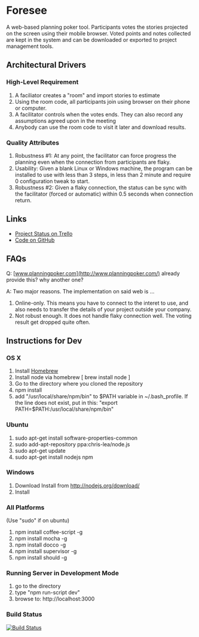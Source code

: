 Foresee
=======
A web-based planning poker tool. Participants votes the stories projected on the screen using their mobile browser.
Voted points and notes collected are kept in the system and can be downloaded or exported to project management 
tools.

Architectural Drivers
------
### High-Level Requirement
1. A faciliator creates a "room" and import stories to estimate
2. Using the room code, all participants join using browser on their phone or computer.
3. A facilitator controls when the votes ends. They can also record any assumptions agreed upon in the meeting
4. Anybody can use the room code to visit it later and download results.

### Quality Attributes
1. Robustness #1: At any point, the facilitator can force progress the planning even when the connection from participants
are flaky.
2. Usability: Given a blank Linux or Windows machine, the program can be installed to use with less than 3 steps,
in less than 2 minute and require 0 configuration tweak to start.
3. Robustness #2: Given a flaky connection, the status can be sync with the facilitator (forced or automatic) within 0.5
seconds when connection return.

Links
-----
* [Project Status on Trello](https://trello.com/b/BMW2lM2n)
* [Code on GitHub](https://github.com/huskycode/foresee)

FAQs
----
Q: [www.planningpoker.com](http://www.planningpoker.com/) already provide this? why another one?

A: Two major reasons. The implementation on said web is ...

1. Online-only. This means you have to connect to the interet to use, and also needs
to transfer the details of your project outside your company.
2. Not robust enough. It does not handle flaky connection well. The voting result get dropped quite often.

Instructions for Dev
-----------
### OS X
1. Install [Homebrew](http://mxcl.github.com/homebrew/)
2. Install node via homebrew [ brew install node ]
3. Go to the directory where you cloned the repository
4. npm install
5. add "/usr/local/share/npm/bin" to $PATH variable in ~/.bash_profile. If the line does not exist, put in this: "export PATH=$PATH:/usr/local/share/npm/bin"

### Ubuntu
1. sudo apt-get install software-properties-common
2. sudo add-apt-repository ppa:chris-lea/node.js
3. sudo apt-get update
4. sudo apt-get install nodejs npm

### Windows
1. Download Install from http://nodejs.org/download/
2. Install 

### All Platforms
(Use "sudo" if on ubuntu)

1. npm install coffee-script -g 
2. npm install mocha -g 
3. npm install docco -g  
4. npm install supervisor -g 
5. npm install should -g 

### Running Server in Development Mode
1. go to the directory
2. type "npm run-script dev"
3. browse to: http://localhost:3000

### Build Status
[![Build Status](https://travis-ci.org/huskycode/foresee.png)](https://travis-ci.org/huskycode/foresee)

